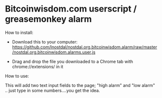 Bitcoinwisdom.com userscript / greasemonkey alarm
=================================================

How to install:

* Download this to your computer: https://github.com/lnostdal/nostdal.org.bitcoinwisdom.alarm/raw/master/nostdal.org.bitcoinwisdom.alarms.user.js

* Drag and drop the file you downloaded to a Chrome tab with chrome://extensions/ in it


How to use:

This will add two text input fields to the page; "high alarm" and "low alarm" .. just type in some numbers....you get the idea.


